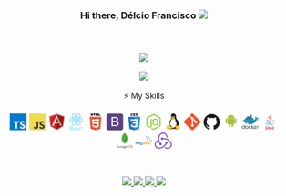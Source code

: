 <body>
<header>
<h3 align="middle">Hi there, Délcio Francisco 
<img src="https://media.giphy.com/media/hvRJCLFzcasrR4ia7z/giphy.gif" width="28">
</h3>
</header>

<main>
<section>
<p align="middle">
<a herf="">
<img src="https://readme-typing-svg.herokuapp.com?font=firecode&color=FFFFFF&center=true&vCenter=true&lines=Web+%26+Mobile+Apps++Developer;React+%20+Flutter+%26React+Native-Apps" />
</a>
</p>

<p align="center">
<img src="https://github-readme-streak-stats.herokuapp.com/?user=devchicala&theme=omni&hide_border=true&include_all_commits=true&show_icons=true"/>
</a>
</p>
</section>
</main>


<p align="middle">
⚡ My Skills <br><br>
  <img src="https://raw.githubusercontent.com/devicons/devicon/master/icons/typescript/typescript-original.svg" width="30px" height="30px"/>
 <img src="https://raw.githubusercontent.com/devicons/devicon/master/icons/javascript/javascript-original.svg" width="30px" height="30px"/>
 <img src="https://raw.githubusercontent.com/devicons/devicon/master/icons/angularjs/angularjs-original.svg" width="30px" height="30px"/>
 <img src="https://raw.githubusercontent.com/devicons/devicon/master/icons/react/react-original-wordmark.svg" alt="react" width="30" height="30"/> 
 <img src="https://raw.githubusercontent.com/devicons/devicon/master/icons/html5/html5-original-wordmark.svg" alt="html5" width="30" height="30"/> 
 <img src="https://raw.githubusercontent.com/devicons/devicon/master/icons/bootstrap/bootstrap-plain.svg" alt="bootstrap" width="30" height="30"/> 
 <img src="https://raw.githubusercontent.com/devicons/devicon/master/icons/css3/css3-original-wordmark.svg" alt="css3" width="30" height="30"/> 
 <img src="https://raw.githubusercontent.com/devicons/devicon/master/icons/nodejs/nodejs-original.svg" width="30px" height="30px"/>
 <img src="https://raw.githubusercontent.com/devicons/devicon/master/icons/linux/linux-original.svg" width="30px" height="30px"/>
 <img src="https://raw.githubusercontent.com/devicons/devicon/master/icons/git/git-original.svg" width="30px" height="30px"/>
 <img src="https://raw.githubusercontent.com/devicons/devicon/master/icons/github/github-original.svg" width="30px" height="30px"/>
 <img src="https://raw.githubusercontent.com/devicons/devicon/master/icons/android/android-original-wordmark.svg" alt="android" width="30" height="30"/> 
 <img src="https://raw.githubusercontent.com/devicons/devicon/master/icons/docker/docker-original-wordmark.svg" alt="docker" width="30" height="30"/> 
 <img src="https://raw.githubusercontent.com/devicons/devicon/master/icons/java/java-original-wordmark.svg" alt="java" width="30" height="30"/> 
 <img src="https://raw.githubusercontent.com/devicons/devicon/master/icons/mongodb/mongodb-original-wordmark.svg" alt="mongodb" width="30" height="30"/> 
 <img src="https://raw.githubusercontent.com/devicons/devicon/master/icons/mysql/mysql-original-wordmark.svg" alt="mysql" width="30" height="30"/> 
 <img src="https://raw.githubusercontent.com/devicons/devicon/master/icons/redux/redux-original.svg" alt="redux" width="30" height="30"/> 
</p>
<br> 

<p align="middle">
	<a href="mailto:delciofrancisco1@gmail.com">
	<img src="https://img.shields.io/badge/Gmail-D14836?style=for-the-badge&logo=gmail&logoColor=white" />
	</a>
	<a href="https://www.linkedin.com/in/delciofrancisco/">
	<img src="https://img.shields.io/badge/LinkedIn-0077B5?style=for-the-badge&logo=linkedin&logoColor=white" />
	</a>
	<a href="https://api.whatsapp.com/send?l=pt_AO&phone=+244930924612&text=Hello Délcio, can we have a chat?">
	<img src="https://img.shields.io/badge/WhatsApp-25D366?style=for-the-badge&logo=whatsapp&logoColor=white" />
	</a>
	<a href="https://instagram.com/dellcioo/" target="_blank"><img src="https://img.shields.io/badge/-Instagram-%23E4405F?style=for-the-badge&logo=instagram&logoColor=white" target="_blank"></a>
</p>

<p align="middle">


</p>
</body>
